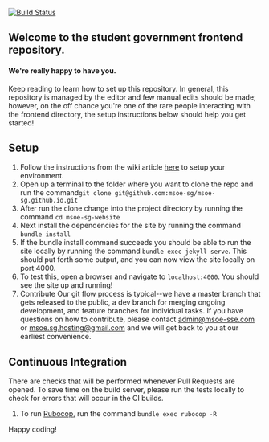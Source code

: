 [![Build Status](https://travis-ci.org/msoe-sg/msoe-sg-website.svg?branch=master)](https://travis-ci.org/msoe-sg/msoe-sg-website)
## Welcome to the student government frontend repository. 
#### We're really happy to have you.

Keep reading to learn how to set up this repository.
In general, this repository is managed by the editor and few manual edits should be made; however, on the off chance you're one of the rare people interacting with the frontend directory, the setup instructions below should help you get started!

## Setup
1. Follow the instructions from the wiki article [here](https://github.com/msoe-sg/msoe-sg-website/wiki/Environment-Setup) to setup your environment.
2. Open up a terminal to the folder where you want to clone the repo and run the command`git clone git@github.com:msoe-sg/msoe-sg.github.io.git`
3. After run the clone change into the project directory by running the command `cd msoe-sg-website`
4. Next install the dependencies for the site by running the command `bundle install`
6. If the bundle install command succeeds you should be able to run the site locally by running the command `bundle exec jekyll serve`. This should put forth some output, and you can now view the site locally on port 4000.
7. To test this, open a browser and navigate to `localhost:4000`. You should see the site up and running!
8. Contribute
Our git flow process is typical--we have a master branch that gets released to the public, a dev branch for merging ongoing development, and feature branches for individual tasks.
If you have questions on how to contribute, please contact admin@msoe-sse.com or msoe.sg.hosting@gmail.com and we will get back to you at our earliest convenience.

## Continuous Integration
There are checks that will be performed whenever Pull Requests are opened.  To save time on the build server, please run the tests locally to check for errors that will occur in the CI builds.

1. To run [Rubocop](https://github.com/ashmaroli/rubocop-jekyll), run the command `bundle exec rubocop -R`

Happy coding!
